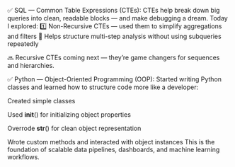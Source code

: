 ✅ SQL — Common Table Expressions (CTEs):
CTEs help break down big queries into clean, readable blocks — and make debugging a dream. Today I explored:
1️⃣ Non-Recursive CTEs — used them to simplify aggregations and filters
🧠 Helps structure multi-step analysis without using subqueries repeatedly

🔜 Recursive CTEs coming next — they’re game changers for sequences and hierarchies.

✅ Python — Object-Oriented Programming (OOP):
Started writing Python classes and learned how to structure code more like a developer:

Created simple classes

Used __init__() for initializing object properties

Overrode __str__() for clean object representation

Wrote custom methods and interacted with object instances
This is the foundation of scalable data pipelines, dashboards, and machine learning workflows.
